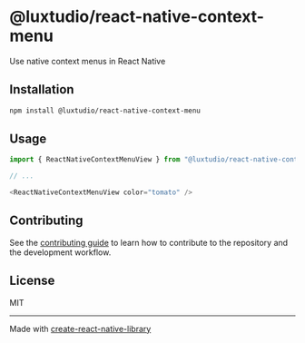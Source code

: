 # @luxtudio/react-native-context-menu

Use native context menus in React Native

## Installation

```sh
npm install @luxtudio/react-native-context-menu
```

## Usage

```js
import { ReactNativeContextMenuView } from "@luxtudio/react-native-context-menu";

// ...

<ReactNativeContextMenuView color="tomato" />
```

## Contributing

See the [contributing guide](CONTRIBUTING.md) to learn how to contribute to the repository and the development workflow.

## License

MIT

---

Made with [create-react-native-library](https://github.com/callstack/react-native-builder-bob)
